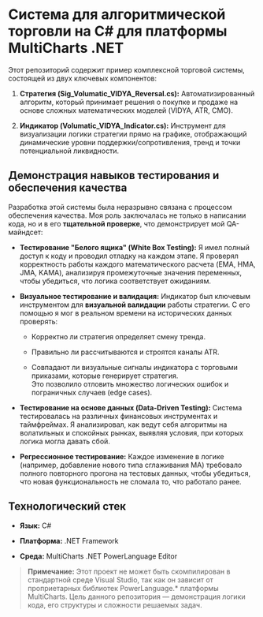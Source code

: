 ﻿# **Система для алгоритмической торговли на C# для платформы MultiCharts .NET**

Этот репозиторий содержит пример комплексной торговой системы, состоящей из двух ключевых компонентов:

1.  **Стратегия (Sig_Volumatic_VIDYA_Reversal.cs):** Автоматизированный алгоритм, который принимает решения о покупке и продаже на основе сложных математических моделей (VIDYA, ATR, CMO).
    
2.  **Индикатор (Volumatic_VIDYA_Indicator.cs):** Инструмент для визуализации логики стратегии прямо на графике, отображающий динамические уровни поддержки/сопротивления, тренд и точки потенциальной ликвидности.
    

## **Демонстрация навыков тестирования и обеспечения качества**

Разработка этой системы была неразрывно связана с процессом обеспечения качества. Моя роль заключалась не только в написании кода, но и в его **тщательной проверке**, что демонстрирует мой QA-майндсет:

-   **Тестирование "Белого ящика" (White Box Testing):** Я имел полный доступ к коду и проводил отладку на каждом этапе. Я проверял корректность работы каждого математического расчета (EMA, HMA, JMA, KAMA), анализируя промежуточные значения переменных, чтобы убедиться, что логика соответствует ожиданиям.
    
-   **Визуальное тестирование и валидация:** Индикатор был ключевым инструментом для **визуальной валидации** работы стратегии. С его помощью я мог в реальном времени на исторических данных проверять:
    
    -   Корректно ли стратегия определяет смену тренда.
        
    -   Правильно ли рассчитываются и строятся каналы ATR.
        
    -   Совпадают ли визуальные сигналы индикатора с торговыми приказами, которые генерирует стратегия.  
        Это позволило отловить множество логических ошибок и пограничных случаев (edge cases).
        
-   **Тестирование на основе данных (Data-Driven Testing):** Система тестировалась на различных финансовых инструментах и таймфреймах. Я анализировал, как ведут себя алгоритмы на волатильных и спокойных рынках, выявляя условия, при которых логика могла давать сбой.
    
-   **Регрессионное тестирование:** Каждое изменение в логике (например, добавление нового типа сглаживания MA) требовало полного повторного прогона на тестовых данных, чтобы убедиться, что новая функциональность не сломала то, что работало ранее.
    

## **Технологический стек**

-   **Язык:** C#
    
-   **Платформа:** .NET Framework
    
-   **Среда:** MultiCharts .NET PowerLanguage Editor
    

> **Примечание:** Этот проект не может быть скомпилирован в стандартной среде Visual Studio, так как он зависит от проприетарных библиотек PowerLanguage.* платформы MultiCharts. Цель данного репозитория — демонстрация логики кода, его структуры и сложности решаемых задач.
